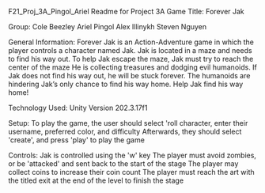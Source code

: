 F21_Proj_3A_Pingol_Ariel
Readme for Project 3A
Game Title: Forever Jak

Group:
Cole Beezley
Ariel Pingol
Alex Illinykh
Steven Nguyen

General Information:
 Forever Jak is an Action-Adventure game in which the player controls a character named Jak. 
 Jak is located in a maze and needs to find his way out. 
 To help Jak escape the maze, Jak must try to reach the center of the maze 
 He is collecting treasures and dodging evil humanoids. 
 If Jak does not find his way out, he will be stuck forever. 
 The humanoids are hindering Jak’s only chance to find his way home. 
 Help Jak find his way home! 

Technology Used:
Unity Version 202.3.17f1

Setup:
To play the game, the user should select 'roll character, enter their username, preferred color, and difficulty
Afterwards, they should select 'create', and press 'play' to play the game

Controls:
Jak is controlled using the 'w' key
The player must avoid zombies, or be 'attacked' and sent back to the start of the stage
The player may collect coins to increase their coin count
The player must reach the art with the titled exit at the end of the level to finish the stage

